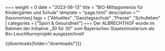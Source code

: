 +++
weight = 0
date = "2023-06-13"
title = "BIO-Mittagsmenüs für Kindergärten und Schule"
template = "page.html"
description =""
[taxonomies]
tags = ["Aktuelles" ,"Ganztagsschule" ,"Presse" ,"Schulleben" ]
categories = ["Sport & Gesundheit"]
+++
Der ALBRECHTHOF wurde im Rahmen der Initiative „30 für 30" vom Bayerischen Staatsministerium als Bio-Leuchtturmprojekt ausgezeichnet!

<!-- more -->


{{downloads(folder="downloads/")}}